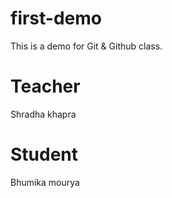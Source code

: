 # first-demo
This is a demo for Git &amp; Github class.
# Teacher
Shradha khapra
# Student
Bhumika mourya